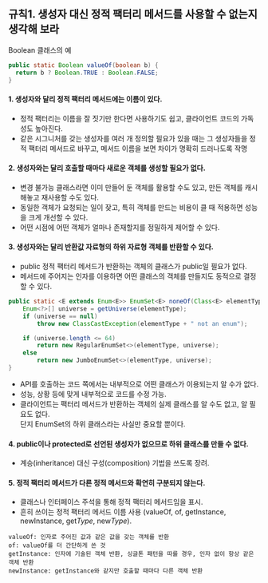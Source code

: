 ## 규칙1. 생성자 대신 정적 팩터리 메서드를 사용할 수 없는지 생각해 보라

Boolean 클래스의 예
```JAVA
public static Boolean valueOf(boolean b) {
  return b ? Boolean.TRUE : Boolean.FALSE;
}
```

#### 1. 생성자와 달리 정적 팩터리 메서드에는 이름이 있다.
  - 정적 팩터리는 이름을 잘 짓기만 한다면 사용하기도 쉽고, 클라이언트 코드의 가독성도 높아진다.
  - 같은 시그니처를 갖는 생성자를 여러 개 정의할 필요가 있을 때는 그 생성자들을 정적 팩터리 메서드로 바꾸고, 메서드 이름을 보면 차이가 명확히 드러나도록 작명

#### 2. 생성자와는 달리 호출할 때마다 새로운 객체를 생성할 필요가 없다.

  - 변경 불가능 클래스라면 이미 만들어 둔 객체를 활용할 수도 있고, 만든 객체를 캐시 해놓고 재사용할 수도 있다.
  - 동일한 객체가 요청되는 일이 잦고, 특히 객체를 만드는 비용이 클 때 적용하면 성능을 크게 개선할 수 있다.
  - 어떤 시점에 어떤 객체가 얼마나 존재할지를 정밀하게 제어할 수 있다.
  
#### 3. 생성자와는 달리 반환값 자료형의 하위 자료형 객체를 반환할 수 있다.

  - public 정적  팩터리 메서드가 반환하는 객체의 클래스가 public일 필요가 없다.
  - 메서드에 주어지는 인자를 이용하면 어떤 클래스의 객체를 만들지도 동적으로 결정할 수 있다.
  
```JAVA
public static <E extends Enum<E>> EnumSet<E> noneOf(Class<E> elementType) {
    Enum<?>[] universe = getUniverse(elementType);
    if (universe == null)
        throw new ClassCastException(elementType + " not an enum");

    if (universe.length <= 64)
        return new RegularEnumSet<>(elementType, universe);
    else
        return new JumboEnumSet<>(elementType, universe);
}
```

  - API를 호출하는 코드 쪽에서는 내부적으로 어떤 클래스가 이용되는지 알 수가 없다.
  - 성능, 상황 등에 맞게 내부적으로 코드를 수정 가능.
  - 클라이언트는 팩터리 메서드가 반환하는 객체의 실제 클래스를 알 수도 없고, 알 필요도 없다. <br/> 단지 EnumSet의 하위 클래스라는 사실만 중요할 뿐이다.
  
#### 4. public이나 protected로 선언된 생성자가 없으므로 하위 클래스를 만들 수 없다.

  - 계승(inheritance) 대신 구성(composition) 기법을 쓰도록 장려.

#### 5. 정적 팩터리 메서드가 다른 정적 메서드와 확연히 구분되지 않는다.

- 클래스나 인터페이스 주석을 통해 정적 팩터리 메서드임을 표시.
- 흔히 쓰이는 정적 팩터리 메서드 이름 사용 (valueOf, of, getInstance, newInstance, get*Type*, new*Type*).

```
valueOf: 인자로 주어진 값과 같은 값을 갖는 객체를 반환
of: valueOf를 더 간단하게 쓴 것
getInstance: 인자에 기술된 객체 반환, 싱글톤 패턴을 따를 경우, 인자 없이 항상 같은 객체 반환 
newInstance: getInstance와 같지만 호출할 때마다 다른 객체 반환
```
